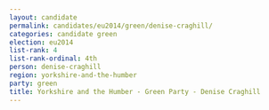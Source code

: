 ```yaml
---
layout: candidate
permalink: candidates/eu2014/green/denise-craghill/
categories: candidate green
election: eu2014
list-rank: 4
list-rank-ordinal: 4th
person: denise-craghill
region: yorkshire-and-the-humber
party: green
title: Yorkshire and the Humber - Green Party - Denise Craghill
---
```

